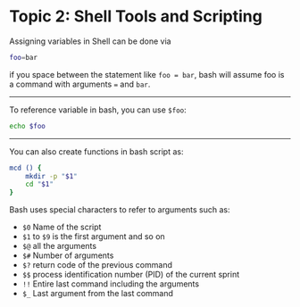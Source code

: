 # Topic 2: Shell Tools and Scripting

Assigning variables in Shell can be done via

```bash
foo=bar
```

if you space between the statement like `foo = bar`, bash will assume foo is a command with arguments `=` and `bar`.

---

To reference variable in bash, you can use `$foo`:

```bash
echo $foo
```

---

You can also create functions in bash script as:

```bash
mcd () {
    mkdir -p "$1"
    cd "$1"
}
```

Bash uses special characters to refer to arguments such as:

- `$0` Name of the script
- `$1` to `$9` is the first argument and so on
- `$@` all the arguments
- `$#` Number of arguments
- `$?` return code of the previous command
- `$$` process identification number (PID) of the current sprint
- `!!` Entire last command including the arguments
- `$_` Last argument from the last command 